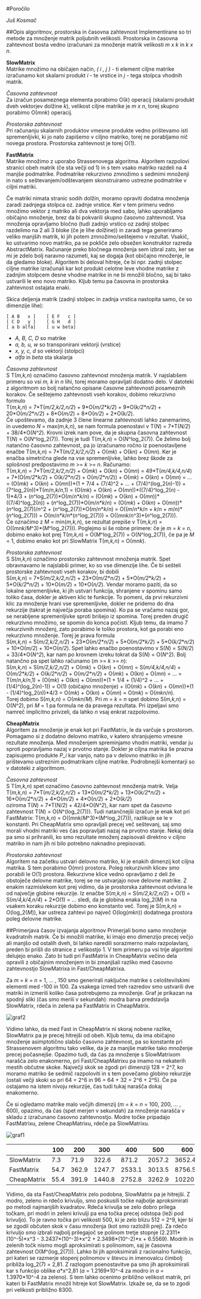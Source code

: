 #Poročilo

*Juš Kosmač*

##Opis algoritmov, prostorska in časovna zahtevnost
Implementirane so tri metode za množenje matrik poljubnih velikosti. Prostorska in časovna zahtevnost bosta vedno izračunani
za množenje matrik velikosti *m x k* in *k x n*.
  

__SlowMatrix__  
Matrike množimo na običajen način, *( i , j )* - ti element ciljne matrike izračunamo kot skalarni produkt *i* - te vrstice in *j* - tega stolpca vhodnih matrik.

*Časovna zahtevnost*  
Za izračun posameznega elementa porabimo O(*k*) operacij (skalarni produkt dveh vektorjev dolžine *k*), velikost ciljne matrike je *m x n*, torej skupno porabimo O(*mnk*) operacij. 

*Prostorska zahtevnost*  
Pri računanju skalarnih produktov vmesne produkte vedno prištevamo isti spremenljivki, ki jo nato zapišemo v ciljno matriko, torej ne porabljamo nič novega prostora. 
Prostorska zahtevnost je torej O(1).


__FastMatrix__  
Matrike množimo z uporabo Strassenovega algoritma. Algoritem razpolovi stranici obeh matrik (če sta večji od 1) in s tem vsako matriko razdeli na 4 manjše podmatrike.
Podmatrike rekurzivno zmnožimo s sedmimi množenji in nato s seštevanjem/odštevanjem skonstruiramo ustrezne podmatrike v ciljni matriki.  

Če matriki nimata stranic sodih dolžin, moramo opraviti dodatna množenja zaradi zadnjega stolpca oz. zadnje vrstice. Ker v tem primeru vedno množimo vektor z matriko ali dva vektorja med sabo, lahko uporabljamo običajno množenje, brez da bi pokvarili skupno časovno zahtevnost. Vsa množenja opravljamo bločno (tudi zadnjo vrstico oz zadnji stolpec razdelimo na 2 ali 3 bloke (če je lihe dolžine)) in zaradi tega generiramo veliko manjših matrik, ki jih potem zmnožimo/seštejemo v rezultat. Vsakič, ko ustvarimo novo matriko, pa se pokliče zelo obsežen konstruktor razreda AbstractMatrix. Računanje preko bločnega množenja sem izbral zato, ker se mi je zdelo bolj naravno razumeti, kaj se dogaja (kot običajno množenje, le da gledamo bloke). Algoritem bi deloval hitreje, če bi npr. zadnji stolpec ciljne matrike izračunali kar kot produkt celotne leve vhodne matrike z zadnjim stolpcem desne vhodne matrike in ne bi množili bločno, saj bi tako ustvarili le eno novo matriko. Kljub temu pa časovna in prostorska zahtevnost ostajata enaki. 

Skica deljenja matrik (zadnji stolpec in zadnja vrstica nastopita samo, če so dimenzije lihe):
```
[ A B   x ]    [ E F   c ]
[ C D   y ]    [ G H   d ]
[ a b alfa]    [ u w beta]
```
* *A, B, C, D* so matrike
* *a, b, u, w* so transponirani vektorji (vrstice)
* *x, y, c, d* so vektorji (stolpci)
* *alfa* in *beta* sta skalarja

*Časovna zahtevnost*  
S T(*m,k,n*) označimo časovno zahtevnost množenja matrik. V najslabšem primeru so vsi *m, k* in *n* lihi, torej moramo opravljati dodatno delo.
V datoteki z algoritmom so bolj natančno opisane časovne zahtevnosti posameznih korakov. Če seštejemo zahtevnosti vseh korakov, dobimo rekurzivno formulo  
T(*m,k,n*) = 7\*T(*m/2,k/2,n/2*) + 9\*O(*m/2*\**k/2*) + 9\*O(*k/2*\**n/2*) + 20\*O(*m/2*\**n/2*) + 8\*O(*m/2*) + 8\*O(*n/2*) + 2\*O(*k/2*).  
Če upoštevamo, da zadnje 3 člene linearne zahtevnosti lahko zanemarimo, in uvedemo *N* = max(*m,k,n*), se nam formula poenostavi v
T(*N*) = 7\*T(*N/2*) + 38/4\*O(*N^2*). Krovni izrek nam pove, da je skupna časovna zahtevnost T(*N*) = O(*N*^log_2(7)). Torej je tudi T(*m,k,n*) = O(*N*^log_2(7)). Če želimo bolj natančno časovno zahtevnost, pa jo izračunamo ročno iz poenostavljene enačbe T(*m,k,n*) = 7\*T(*m/2,k/2,n/2*) + O(*mk*) + O(*kn*) + O(*mn*). Ker je enačba simetrična glede na vse spremenljivke, lahko brez škode za splošnost predpostavimo *m* >= *k* >= *n*. Računamo:  
T(*m,k,n*) = 7\*T(*m/2,k/2,n/2*) + O(*mk*) + O(*kn*) + O(*mn*) = 49\*T(*m/4,k/4,n/4*) + 7\*(O(*m/2*\**k/2*) + O(*k/2*\**n/2*) + O(*m/2*\**n/2*)) + O(*mk*) + O(*kn*) + O(*mn*) = ... = (O(*mk*) + O(*kn*) + O(*mn*))\*(1 + 7/4 + (7/4)^2 + ... + (7/4)^(log_2(*n*)-1)) + (7^log_2(*n*))\*T(*m*/*n*,*k*/*n*,1) = (O(*mk*) + O(*kn*) + O(*mn*))\*((7/4)^log_2(*n*) - 1)\*4/3 + (*n*^log_2(7))\*O(*m*/*n*\**k*/*n*) = (O(*mk*) + O(*kn*) + O(*mn*))\*((7/4)^log_2(*n*)) + (*n*^log_2(7))\*O(*m*/*n*\**k*/*n*) = (O(*mk*) + O(*kn*) + O(*mn*))\*(*n*^log_2(7))/*n*^2 + (*n*^log_2(7))\*O(*m*/*n*\**k*/*n*) = O((*m*/*n*\**k*/*n* + *k*/*n* + *m*/*n*)\*(*n*^log_2(7))) = O(*m*/*n*\**k*/*n*\*(*n*^log_2(7))) =  O((*mnk*/*n*^3)\*(*n*^log_2(7))).  
Če označimo z *M* = min(*m,k,n*), se rezultat prepiše v T(*m,k,n*) = O((*mnk*/*M*^3)\*(*M*^log_2(7))). Poglejmo si še robne primere: če je *m* = *k* = *n*, dobimo enako kot prej T(*m,k,n*) = O(*M*^log_2(7)) = O(*N*^log_2(7)), če pa je *M* = 1, dobimo enako kot pri SlowMatrix T(*m,k,n*) = O(*mnk*).

*Prostorska zahtevnost*  
S S(*m,k,n*) označimo prostorsko zahtevnost množenja matrik. Spet obravnavamo le najslabši primer, ko so vse dimenzije lihe.
Če bi sešteli prostorske zahtevnosti vseh korakov, bi dobili  
S(*m,k,n*) = 7\*S(*m/2,k/2,n/2*) + 23\*O(*m/2*\**n/2*) + 5\*O(*m/2*\**k/2*) + 5\*O(*k/2*\**n/2*) + 10\*O(*m/2*) + 10\*O(*n/2*). 
Vendar moramo paziti, da so lokalne spremenljivke, ki jih ustvari funkcija, shranjene v spominu samo toliko časa, dokler je aktiven klic te funkcije. To pomeni, da prvi rekurzivni klic za množenje hrani vse spremenljivke, dokler ne pridemo do dna rekurzije (takrat je največja poraba spomina). Ko pa se vračamo nazaj gor, se nerabljene spremenljivke sproti brišejo iz spomina. Torej preden drugič rekurzivno množimo, se spomin do konca počisti. Kljub temu, da imamo 7 rekurzivnih množenj, zato porabimo le toliko prostora, kot ga porabi eno rekurzivno množenje. Torej je prava formula  
S(*m,k,n*) = S(*m/2,k/2,n/2*) + 23\*O(*m/2*\**n/2*) + 5\*O(*m/2*\**k/2*) + 5\*O(*k/2*\**n/2*) + 10\*O(*m/2*) + 10\*O(*n/2*).
Spet lahko enačbo poenostavimo v S(*N*) = S(*N/2*) + 33/4\*O(*N^2*), kar nam po krovnem izreku tokrat da S(*N*) = O(*N*^2). Bolj natančno pa spet lahko računamo (*m* >= *k* >= *n*):  
S(*m,k,n*) = S(*m/2,k/2,n/2*) + O(*mk*) + O(*kn*) + O(*mn*) = S(*m/4,k/4,n/4*) + O(*m/2*\**k/2*) + O(*k/2*\**n/2*) + O(*m/2*\**n/2*) + O(*mk*) + O(*kn*) + O(*mn*) = ... = T(*m*/*n*,*k*/*n*,1) + (O(*mk*) + O(*kn*) + O(*mn*))\*(1 + 1/4 + (1/4)^2 + ... + (1/4)^(log_2(*n*)-1)) = O(1) (običajno množenje) + (O(*mk*) + O(*kn*) + O(*mn*))\*(1 - (1/4)^log_2(*n*))\*4/3 = O(*mk*) + O(*kn*) + O(*mn*) = O(*mk*) = O(*mkn*/*n*).  
Torej dobimo S(*m,k,n*) = O(*mkn*/*M*). Pri *m* = *k* = *n* spet dobimo S(*m,k,n*) = O(*N*^2), pri *M* = 1 pa formula ne da pravega rezultata. Pri izpeljavi smo namreč implicitno privzeli, da lahko *n* vsaj enkrat razpolovimo.

__CheapMatrix__  
Algoritem za množenje je enak kot pri FastMatrix, le da varčuje s prostorom. Pomagamo si z dodatno delovno matriko, v katero shranjujemo vmesne rezultate množenja. Med množenjem spreminjamo vhodni matriki, vendar ju sproti popravljamo nazaj v prvotno stanje. Dokler je ciljna matrika še prazna zapisujemo produkte *P_i* kar vanjo, nato pa v delovno matriko in jih prištevamo ustreznim podmatrikam ciljne matrike. Podrobnejši komentarji so v datoteki z algoritmom.

*Časovna zahtevnost*  
S T(*m,k,n*) spet označimo časovno zahtevnost množenja matrik.
Velja  
T(*m,k,n*) = 7\*T(*m/2,k/2,n/2*) + 13\*O(*m/2*\**k/2*) + 13\*O(*k/2*\**n/2*) + 16\*O(*m/2*\**n/2*) + 4\*O(*m/2*) + 4\*O(*n/2*) + 2\*O(*k/2*)   
oziroma T(*N*) = 7\*T(*N/2*) + 42/4\*O(*N^2*), kar nam spet da časovno zahtevnost T(*N*) = O(*N*^(log_2(7))). Tudi natančnejši izračun je enak kot pri FastMatrix: T(*m,k,n*) = O((*mnk*/*M*^3)\*(*M*^log_2(7))), razlikuje se le v konstanti. 
Pri CheapMatrix smo opravljali precej več seštevanj, saj smo morali vhodni matriki ves čas popravljati nazaj na prvotno stanje. Nekaj dela pa smo si prihranili, 
ko smo rezultate množenj zapisovali direktno v ciljno matriko in nam jih ni bilo potrebno naknadno prepisovati.

*Prostorska zahtevnost*  
Algoritem na začetku ustvari delovno matriko, ki je enakih dimenzij kot ciljna matrika. S tem porabimo O(mn) prostora. Poleg rekurzivnih klicev smo porabili le O(1) prostora. Rekurzivne klice vedno opravljamo z deli že obstoječe delovne matrike, torej se ne ustvarjajo nove delovne matrike.
Z enakim razmislekom kot prej vidimo, da je prostorska zahtevnost odvisna le od največje globine rekurzije. Iz enačbe S(*m,k,n*) = S(*m/2,k/2,n/2*) + O(1) = S(*m/4,k/4,n/4*) + 2\*O(1) = ... sledi, da je globina enaka log_2(*M*) in na vsakem koraku rekurzije dobimo eno konstanto več. Torej je S(*m,k,n*) = O(log_2(*M*)), kar ustreza zahtevi po največ O(log(*mkn*)) dodatnega prostora poleg delovne matrike. 

##Primerjava časov izvajanja algoritmov
Primerjali bomo samo množenje kvadratnih matrik. Če bi množili matrike, ki imajo eno dimenzijo precej večjo ali manjšo od ostalih dveh, bi lahko naredili sorazmerno malo razpolavlanj, preden bi prišli do stranice z velikostjo 1. V tem primeru pa vsi trije algoritmi delujejo enako. Zato bi tudi pri FastMatrix in CheapMatrix večino dela opravili z običajnim množenjem in bi zmanjšali razliko med časovno zahtevnostjo SlowMatrixa in Fast/CheapMatrixa.  

Za *m* = *k* = *n* = 1, ... , 150 smo generirali naključne matrike s celoštevilskimi elementi med -100 in 100. Za vsakega izmed treh razredov smo ustvarili dve matriki in izmerili koliko časa potrebujemo za množenje. Graf je prikazan na spodnji sliki (čas smo merili v sekundah): modra barva predstavlja SlowMatrix, rdeča in zelena pa FastMatrix in CheapMatrix.  

![graf2](graf2.png)

Vidimo lahko, da med Fast in CheapMatrix ni skoraj nobene razlike, SlowMatrix pa je precej hitrejši od obeh. Kljub temu, da ima običajno množenje asimptotično slabšo časovno zahtevnost, pa so konstante pri Strassenovem algoritmu tako velike, da je za manjše matrike tako množenje precej počasnejše. Opazimo tudi, da čas za množenje s SlowMatrixom narašča zelo enakomerno, pri Fast/CheapMatrixu pa imamo na nekaterih mestih občutne skoke. Največji skok se zgodi pri dimenziji 128 = 2^7, ko moramo matriko še sedmič razpoloviti in s tem povečamo globino rekurzije (ostali večji skoki so pri 64 = 2^6 in 96 = 64 + 32 = 2^6 + 2^5). Če pa ostajamo na istem nivoju rekurzije, čas tudi tukaj narašča dokaj enakomerno.  

Če si ogledamo matrike malo večjih dimenzij (*m* = *k* = *n* = 100, 200, ... , 600), opazimo, da čas (spet merjen v sekundah) za množenje narašča v skladu z izračunano časovno zahtevnostjo. Modre točke pripadajo FastMatrixu, zelene CheapMatrixu, rdeče pa SlowMatrixu.

![graf1](graf.png)

|   |100   |200   |300   |400   |500   |600   |
|---|---|---|---|---|---|---|
|SlowMatrix   |7.3   |71.9   |322.6  |871.2  |2057.2   |3652.4   |
|FastMatrix   |54.7   |362.9  |1247.7  |2533.1  |3013.5   |8756.5   |
|CheapMatrix   |55.4   |391.9   |1440.8   |2752.8  |3262.9   |10220.3  |

Vidimo, da sta Fast/CheapMatrix zelo podobna, SlowMatrix pa je hitrejši. Z modro, zeleno in rdečo krivuljo, smo poskusili točke najbolje aproksimirati po metodi najmanjših kvadratov. Rdeča krivulja se zelo dobro prilega točkam, pri modri in zeleni krivulji pa ena točka precej odstopa (leži pod krivuljo). To je ravno točka pri velikosti 500, ki je zelo blizu 512 = 2^9, kjer bi se zgodil občuten skok v času množenja (kot smo razložili prej). Za rdečo krivuljo smo izbrali najbolj prilegajoč se polinom tretje stopnje (2.2311\*(10^-5)\*x^3 - 3.2437\*(10^-3)\*x^2 + 2.3498\*(10^-2)\*x + 6.5569). Modrih in zelenih točk nismo mogli aproksimirati s polinomom, saj je časovna zahtevnost O(*M*^(log_2(7))). Lahko bi jih aproksimirali z racionalno funkcijo, pri kateri se razmerje stopenj polinomov v števcu in imenovalcu čimbolj približa log_2(7) = 2,81. Z razlogom poenostavitve pa smo jih aproksimirali kar s funkcijo oblike *a*\*x^2,81 (*a* = 1.2169\*10^-4 za modro in *a* = 1.3970\*10^-4 za zeleno). S tem lahko ocenimo približno velikost matrik, pri kateri bi FastMatrix množil hitreje kot SlowMatrix. Izkaže se, da se to zgodi pri velikosti približno 8300.

